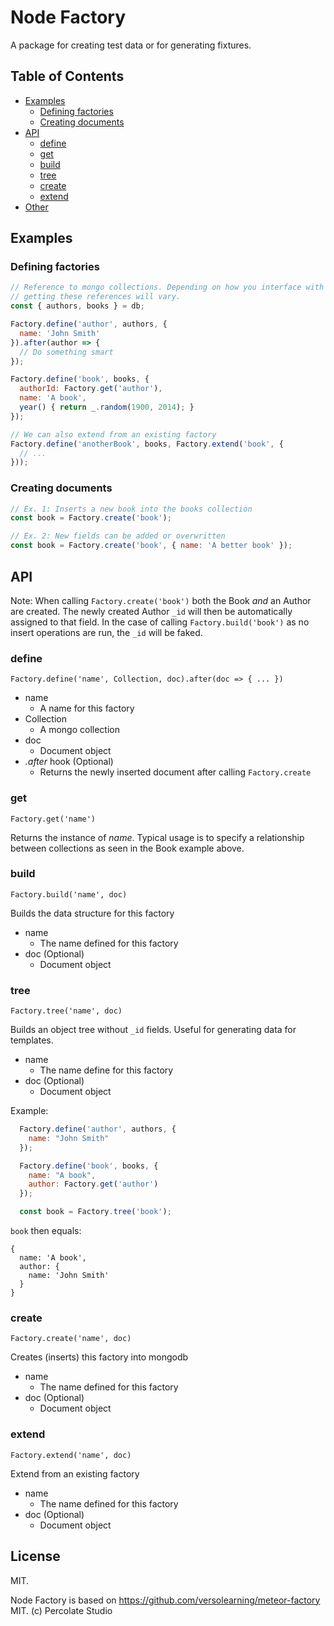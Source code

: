# Node Factory

A package for creating test data or for generating fixtures.

## Table of Contents

- [Examples](https://github.com/lookback/node-factory#examples)
  - [Defining factories](https://github.com/lookback/node-factory#defining-factories)
  - [Creating documents](https://github.com/lookback/node-factory#creating-documents)
- [API](https://github.com/lookback/node-factory#api)
  - [define](https://github.com/lookback/node-factory#define)
  - [get](https://github.com/lookback/node-factory#get)
  - [build](https://github.com/lookback/node-factory#build)
  - [tree](https://github.com/lookback/node-factory#tree)
  - [create](https://github.com/lookback/node-factory#create)
  - [extend](https://github.com/lookback/node-factory#extend)
- [Other](https://github.com/lookback/node-factory#)

## Examples

### Defining factories

```javascript
// Reference to mongo collections. Depending on how you interface with mongo
// getting these references will vary.
const { authors, books } = db;

Factory.define('author', authors, {
  name: 'John Smith'
}).after(author => {
  // Do something smart
});

Factory.define('book', books, {
  authorId: Factory.get('author'),
  name: 'A book',
  year() { return _.random(1900, 2014); }
});

// We can also extend from an existing factory
Factory.define('anotherBook', books, Factory.extend('book', {
  // ...
}));
```

### Creating documents

```javascript
// Ex. 1: Inserts a new book into the books collection
const book = Factory.create('book');

// Ex. 2: New fields can be added or overwritten
const book = Factory.create('book', { name: 'A better book' });
```

## API

Note: When calling `Factory.create('book')` both the Book *and* an Author are created. The newly created Author `_id` will then be automatically assigned to that field. In the case of calling `Factory.build('book')` as no insert operations are run, the `_id` will be faked.

### define

`Factory.define('name', Collection, doc).after(doc => { ... })`

- name
  - A name for this factory
- Collection
  - A mongo collection
- doc
  - Document object
- *.after* hook (Optional)
  - Returns the newly inserted document after calling `Factory.create`

### get

`Factory.get('name')`

Returns the instance of *name*. Typical usage is to specify a relationship between collections as seen in the Book example above.

### build

`Factory.build('name', doc)`

Builds the data structure for this factory

- name
  - The name defined for this factory
- doc (Optional)
  - Document object

### tree

`Factory.tree('name', doc)`

Builds an object tree without `_id` fields. Useful for generating data for templates.

- name
  - The name define for this factory
- doc (Optional)
  - Document object

Example:

```js
  Factory.define('author', authors, {
    name: "John Smith"
  });

  Factory.define('book', books, {
    name: "A book",
    author: Factory.get('author')
  });

  const book = Factory.tree('book');
```

`book` then equals:

```
{
  name: 'A book',
  author: {
    name: 'John Smith'
  }
}
```

### create

`Factory.create('name', doc)`

Creates (inserts) this factory into mongodb

- name
  - The name defined for this factory
- doc (Optional)
  - Document object

### extend

`Factory.extend('name', doc)`

Extend from an existing factory

- name
  - The name defined for this factory
- doc (Optional)
  - Document object

## License

MIT.

Node Factory is based on https://github.com/versolearning/meteor-factory
MIT. (c) Percolate Studio
